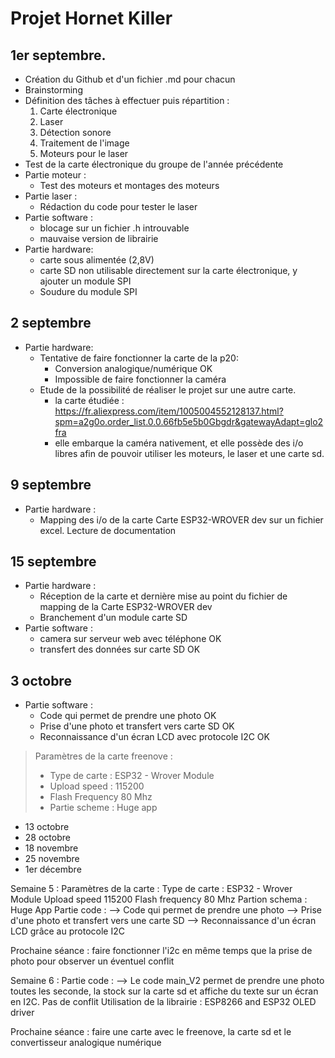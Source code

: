 # Projet Hornet Killer 

## 1er septembre.
  - Création du Github et d'un fichier .md pour chacun
  - Brainstorming
  - Définition des tâches à effectuer puis répartition :
    1. Carte électronique
    2. Laser
    3. Détection sonore
    4. Traitement de l'image 
    5. Moteurs pour le laser
  - Test de la carte électronique du groupe de l'année précédente
  - Partie moteur :
    - Test des moteurs et montages des moteurs
  - Partie laser :
    - Rédaction du code pour tester le laser
  - Partie software :
    - blocage sur un fichier .h introuvable
    - mauvaise version de librairie
  - Partie hardware:
    - carte sous alimentée (2,8V)
    - carte SD non utilisable directement sur la carte électronique, y ajouter un module SPI
    - Soudure du module SPI
## 2 septembre
  - Partie hardware:
    - Tentative de faire fonctionner la carte de la p20:
      - Conversion analogique/numérique OK
      - Impossible de faire fonctionner la caméra
    - Etude de la possibilité de réaliser le projet sur une autre carte.
      - la carte étudiée :  https://fr.aliexpress.com/item/1005004552128137.html?spm=a2g0o.order_list.0.0.66fb5e5b0Gbgdr&gatewayAdapt=glo2fra
      - elle embarque la caméra nativement, et elle possède des i/o libres afin de pouvoir utiliser les moteurs, le laser et une carte sd.
## 9 septembre
  - Partie hardware :
    - Mapping des i/o de la carte Carte ESP32-WROVER dev sur un fichier excel. Lecture de documentation
## 15 septembre
  - Partie hardware : 
    - Réception de la carte et dernière mise au point du fichier de mapping de la Carte ESP32-WROVER dev
    - Branchement d'un module carte SD 
  - Partie software :
    - camera sur serveur web avec téléphone OK
    - transfert des données sur carte SD OK
## 3 octobre
  - Partie software :
    - Code qui permet de prendre une photo OK
    - Prise d'une photo et transfert vers carte SD OK
    - Reconnaissance d'un écran LCD avec protocole I2C OK
> Paramètres de la carte freenove : 
> - Type de carte : ESP32 - Wrover Module
> - Upload speed : 115200
> - Flash Frequency 80 Mhz
> - Partie scheme : Huge app
* 13 octobre
* 28 octobre
* 18 novembre
* 25 novembre
* 1er décembre




Semaine 5 :
Paramètres de la carte :  Type de carte : ESP32 - Wrover Module
                          Upload speed 115200
                          Flash frequency 80 Mhz
                          Partion schema : Huge App
Partie code :
--> Code qui permet de prendre une photo
--> Prise d'une photo et transfert vers une carte SD
--> Reconnaissance d'un écran LCD grâce au protocole I2C

Prochaine séance : faire fonctionner l'i2c en même temps que la prise de photo pour observer un éventuel conflit

Semaine 6 :
Partie code : 
--> Le code main_V2 permet de prendre une photo toutes les seconde, la stock sur la carte sd et affiche du texte sur un écran en I2C. Pas de conflit
Utilisation de la librairie : ESP8266 and ESP32 OLED driver

Prochaine séance : faire une carte avec le freenove, la carte sd et le convertisseur analogique numérique
